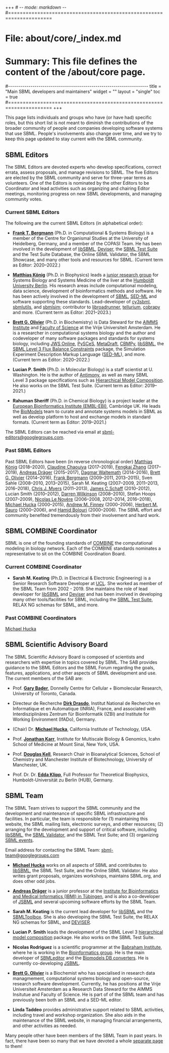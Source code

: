 +++ # -*- mode: markdown -*-
#=====================================================================
# File:    about/core/_index.md
# Summary: This file defines the content of the /about/core page.
#---------------------------------------------------------------------
title = "Main SBML developers and maintainers"
widget = ""
layout = "single"
toc    = true
#=====================================================================
+++

This page lists individuals and groups who have (or have had) specific roles, but this short list is not meant to diminish the contributions of the broader community of people and companies developing software systems that use SBML. People's involvements also change over time, and we try to keep this page updated to stay current with the SBML community.

## SBML Editors

The SBML Editors are devoted experts who develop specifications, correct errata, assess proposals, and manage revisions to SBML. The five Editors are elected by the SBML community and serve for three-year terms as volunteers.  One of the Editors is nominated by the other Editors to be Coordinator and lead activities such as organizing and chairing Editor meetings, monitoring progress on new SBML developments, and managing community votes.

### Current SBML Editors

The following are the current SBML Editors (in alphabetical order):

  - [**Frank T. Bergmann**](http://frank-fbergmann.blogspot.com/) (Ph.D. in Computational & Systems Biology) is a member of the Centre for Organismal Studies at the University of Heidelberg, Germany, and a member of the COPASI Team.  He has been involved in the development of [libSBML](/software/libsbml), [Deviser](/software/deviser), the [SBML Test Suite](/software/sbml-test-suite) and the Test Suite Database, the Online SBML Validator, the SBML Showcase, and many other tools and resources for SBML. (Current term as Editor: 2020&ndash;2022.)

  - [**Matthias König**](https://livermetabolism.com/cv/) (Ph.D.  in Biophysics) leads a [junior research group](https://livermetabolism.com) for Systems Biology and Systems Medicine of the liver at the [Humboldt University Berlin](https://www.hu-berlin.de). His research areas include computational modeling, data science, development of bioinformatics methods and software.  He has been actively involved in the development of [SBML](http://sbml.org), [SED-ML](http://sed-ml.org) and software supporting these standards. Lead-developer of [cy3sbml](https://github.com/matthiaskoenig/cy3sbml), [sbmlutils](https://github.com/matthiaskoenig/sbmlutils), and [sbmlsim](https://github.com/matthiaskoenig/sbmlsim); contributor to [libroadrunner](http://libroadrunner.org/), [tellurium](http://tellurium.analogmachine.org/), [cobrapy](https://github.com/opencobra/cobrapy/) and more.  (Current term as Editor:  2021&ndash;2023.)

  - [**Brett G. Olivier**](https://research.vu.nl/en/persons/bg-olivier)  (Ph.D. in Biochemistry) is Data Steward for the [AIMMS Institute](https://www.aimms.vu.nl/en/) and [Faculty of Science](https://science.vu.nl/en/index.aspx) at the Vrije Universiteit Amsterdam. He is a researcher in computational systems biology and the author and codeveloper of many software packages and standards for systems biology, including [JWS Online](http://jjj.biochem.sun.ac.za), [PySCeS](http://pysces.sourceforge.net), [MetaDraft](https://systemsbioinformatics.github.io/cbmpy-metadraft/), [CBMPy](https://github.com/SystemsBioinformatics/cbmpy), [libSBML](/software/libsbml), the [SBML Level&nbsp;3 Flux Balance Constraints](/documents/specifications) package, the Simulation Experiment Description Markup Language ([SED-ML](http://sed-ml.org)), and more.  (Current term as Editor: 2020&ndash;2022.)

  - **Lucian P. Smith** (Ph.D. in Molecular Biology) is a staff scientist at U.  Washington. He is the author of [Antimony](http://antimony.sourceforge.net), as well as many SBML Level 3 package specifications such as [Hierarchical Model Composition](http://sbml.org/Documents/Specifications/SBML_Level_3/Packages/comp).  He also works on the SBML Test Suite. (Current term as Editor: 2019&ndash;2021.)

  - **Rahuman Sheriff** (Ph.D. in Chemical Biology) is a project leader at the [European Bioinformatics Institute (EMBL-EBI)](https://www.ebi.ac.uk/), Cambridge UK. He leads the [BioModels](https://www.ebi.ac.uk/biomodels/) team to curate and annotate systems models in SBML as well as develop platform to host and exchange models in standard formats. (Current term as Editor: 2019&ndash;2021.)

The SBML Editors can be reached via email at [sbml-editors@googlegroups.com](mailto:sbml-editors@googlegroups.com).

### Past SBML Editors

Past SBML Editors have been (in reverse chronological order) [Matthias König](https://livermetabolism.com/cv/) (2018&ndash;2020), [Claudine Chaouiya](http://compbio.igc.gulbenkian.pt/nmd/node/14) (2017&ndash;2019), [Fengkai Zhang](https://www.linkedin.com/in/fengkai-zhang-8aba2018) (2017&ndash;2019), [Andreas Dräger](https://uni-tuebingen.de/en/134053) (2015&ndash;2017), [Dagmar Waltemath](http://www.sbi.uni-rostock.de/team/single/dagmar-waltemath/) (2014–2016), [Brett G. Olivier](https://research.vu.nl/en/persons/bg-olivier) (2014–2016), [Frank Bergmann](http://frank-fbergmann.blogspot.com/) (2009–2011, 2013–2015), Sven Sahle (2008–2010, 2013–2015), Sarah M. Keating (2007–2009, 2011–2013, 2016–2018), [Chris J.  Myers](http://www.async.ece.utah.edu/~myers/) (2011–2013), [James C.Schaff](http://www.ccam.uchc.edu/people/schaff/schaff.html) (2010–2012), Lucian Smith (2010–2012), [Darren Wilkinson](http://www.staff.ncl.ac.uk/d.j.wilkinson/) (2008–2010), Stefan Hoops (2007–2009), [Nicolas Le Novère](https://lenoverelab.org/members/Nicolas_Le_Novere) (2006–2008, 2012–2014, 2016–2018), [Michael Hucka](http://www.cds.caltech.edu/~mhucka/) (2000–2015), [Andrew M.  Finney](http://uk.linkedin.com/in/andrewmartinfinney) (2000–2006), [Herbert M.  Sauro](http://depts.washington.edu/bioe/people/core/sauro/sauro.html) (2000–2006), and [Hamid Bolouri](http://www.its.caltech.edu/~hbolouri/) (2000–2006). The SBML effort and community benefited tremendously from their involvement and hard work.

## SBML COMBINE Coordinator

SBML is one of the founding standards of [COMBINE](http://co.mbine.org/) the computational modeling in biology network. Each of the COMBINE standards nominates a representative to sit on the COMBINE Coordination Board.

### Current COMBINE Coordinator 

 - **Sarah M. Keating** (Ph.D. in Electrical & Electronic Engineering) is a Senior Research Software Developer at [UCL](https://www.ucl.ac.uk/isd/services/research-it/research-software-development). She worked as member of the SBML Team from 2002 - 2019. She maintains the role of lead developer for [libSBML](http://sbml.org/Software/libSBML) and [Deviser](https://github.com/sbmlteam/deviser) and has been involved in developing many other tools/facilities for SBML, including the [SBML Test Suite](http://sbml.org/Software/SBML_Test_Suite), RELAX NG schemas for SBML, and more.

### Past COMBINE Coordinators

[Michael Hucka](http://www.cds.caltech.edu/~mhucka/)

 

## SBML Scientific Advisory Board

The SBML Scientific Advisory Board is composed of scientists and researchers with expertise in topics covered by SBML. The SAB provides guidance to the SBML Editors and the SBML Forum regarding the goals, features, applications, and other aspects of SBML development and use.  The current members of the SAB are:

  - Prof. [**Gary Bader**](http://baderlab.org/GaryBader), Donnelly Centre for Cellular + Biomolecular Research, University of Toronto, Canada.

  - Directeur de Recherche [**Dirk Drasdo**](https://www.rocq.inria.fr/bang/DD/drasdo.html), Institut National de Recherche en Informatique et en Automatique (INRIA), France, and associated with Interdisziplinäres Zentrum für Bioinformatik (IZBI) and Institute for Working Environment (IfADo), Germany.

  - (Chair) Dr. [**Michael Hucka**](http://www.cds.caltech.edu/~mhucka/), California Institute of Technology, USA.

  - Prof. [**Jonathan Karr**](http://www.mountsinai.org/profiles/jonathan-karr), Institute for Multiscale Biology & Genomics, Icahn School of Medicine at Mount Sinai, New York, USA.

  - Prof. [**Douglas Kell**](http://dbkgroup.org/dbk.htm), Research Chair in Bioanalytical Sciences, School of Chemistry and Manchester Institute of Biotechnology, University of Manchester, UK.

  - Prof. Dr. Dr. [**Edda Klipp**](https://www2.hu-berlin.de/biologie/theorybp/?goto=cv_klipp), Full Professor for Theoretical Biophysics, Humboldt-Universität zu Berlin (HUB), Germany.

## SBML Team

The SBML Team strives to support the SBML community and the development and maintenance of specific SBML infrastructure and facilities. In particular, the team is responsible for (1) maintaining this website, the SBML mailing lists, electronic surveys, and other resources; (2) arranging for the development and support of critical software, including [libSBML](Software/libSBML), the [SBML Validator](Facilities/Validator), and the SBML Test Suite; and (3) organizing [SBML events](Events).

Email address for contacting the SBML Team: <sbml-team@googlegroups.com>

  - [**Michael Hucka**](http://www.cds.caltech.edu/~mhucka/) works on all aspects of SBML and contributes to [libSBML](Software/libSBML "wikilink"), the SBML Test Suite, and the Online SBML Validator. He also writes grant proposals, organizes workshops, maintains SBML.org, and does other odd jobs.

  - [**Andreas Dräger**](https://uni-tuebingen.de/en/134053) is a junior professor at the [Institute for Bioinformatics and Medical Informatics (IBMI) in Tübingen](https://uni-tuebingen.de/en/148353), and is also a co-developer of [JSBML](Software/JSBML "wikilink") and several upcoming software efforts by the SBML Team.

  - **Sarah M. Keating** is the current lead developer for [libSBML](Software/libSBML "wikilink") and the [ SBMLToolbox](Software/SBMLToolbox "wikilink"). She is also developing the SBML Test Suite, the RELAX NG schemas for SBML, and [DEVISER](http://www.github.com/sbmlteam/deviser).

  - **Lucian P. Smith** leads the development of the SBML Level 3 [ hierarchical model composition](Community/Wiki/SBML_Level_3_Proposals/Hierarchical_Model_Composition "wikilink") package. He also works on the SBML Test Suite.

  - **Nicolas Rodriguez** is a scientific programmer at the [Babraham Institute](http://www.babraham.ac.uk), where he is working in the [Bioinformatics group](https://www.bioinformatics.babraham.ac.uk/).  He is the main developer of [SBMLeditor](http://www.ebi.ac.uk/compneur-srv/SBMLeditor.html) and the [Biomodels DB converters](http://www.ebi.ac.uk/compneur-srv/sbml/converters/). He is currently co-developing [JSBML](http://sbml.org/Software/JSBML).

  - [**Brett G. Olivier**](https://research.vu.nl/en/persons/bg-olivier) is a Biochemist who has specialised in research data managmement, computational systems biology and open-source, research software development.  Currently, he has positions at the Vrije Universiteit Amsterdam as a Research Data Steward for the AIMMS Insitutue and Faculty of Science. He is part of of the SBML team and has previously been both an SBML and a SED-ML editor.

  - **Linda Taddeo** provides administrative support related to SBML activities, including travel and workshop organization. She also aids in the maintenance of the SBML website, in managing financial arrangements, and other activities as needed.

Many people other have been members of the SBML Team in past years. In fact, there have been so many that we have devoted a whole [separate page](/about/core/past-sbml-team) to them!
